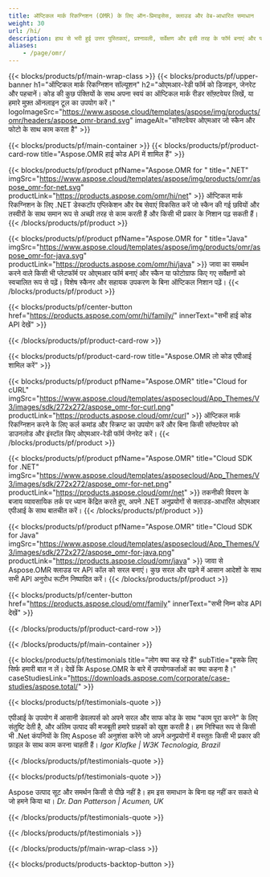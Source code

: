 ```yaml
---
title: ऑप्टिकल मार्क रिकग्निशन (OMR) के लिए ऑन-प्रिमाइसेस, क्लाउड और वेब-आधारित समाधान
weight: 30
url: /hi/
description: हाथ से भरी हुई उत्तर पुस्तिकाएं, प्रश्नावली, सर्वेक्षण और इसी तरह के फॉर्म बनाएं और पहचानें। हार्डवेयर सिस्टम के बराबर प्रतिस्पर्धा करने वाले ओएमआर सॉफ्टवेयर का निर्माण करें।
aliases:
    - /page/omr/
---
```


{{< blocks/products/pf/main-wrap-class >}}
{{< blocks/products/pf/upper-banner h1="ऑप्टिकल मार्क रिकग्निशन सॉल्यूशन" h2="ओएमआर-रेडी फॉर्म को डिजाइन, जेनरेट और पहचानें। कोड की कुछ पंक्तियों के साथ अपना स्वयं का ऑप्टिकल मार्क रीडर सॉफ़्टवेयर लिखें, या हमारे मुफ़्त ऑनलाइन टूल का उपयोग करें।" logoImageSrc="https://www.aspose.cloud/templates/aspose/img/products/omr/headers/aspose_omr-brand.svg" imageAlt="सॉफ्टवेयर ओएमआर जो स्कैन और फोटो के साथ काम करता है" >}}

{{< blocks/products/pf/main-container >}}
{{< blocks/products/pf/product-card-row title="Aspose.OMR हाई कोड API में शामिल हैं" >}}

{{< blocks/products/pf/product pfName="Aspose.OMR for " title=".NET" imgSrc="https://www.aspose.cloud/templates/aspose/img/products/omr/aspose_omr-for-net.svg" productLink="https://products.aspose.com/omr/hi/net" >}}
ऑप्टिकल मार्क रिकग्निशन के लिए .NET डेस्कटॉप एप्लिकेशन और वेब सेवाएं विकसित करें जो स्कैन की गई छवियों और तस्वीरों के साथ समान रूप से अच्छी तरह से काम करती हैं और किसी भी प्रकार के निशान पढ़ सकती हैं।
{{< /blocks/products/pf/product >}}

{{< blocks/products/pf/product pfName="Aspose.OMR for " title="Java" imgSrc="https://www.aspose.cloud/templates/aspose/img/products/omr/aspose_omr-for-java.svg" productLink="https://products.aspose.com/omr/hi/java" >}}
जावा का समर्थन करने वाले किसी भी प्लेटफॉर्म पर ओएमआर फॉर्म बनाएं और स्कैन या फोटोग्राफ किए गए सर्वेक्षणों को स्वचालित रूप से पढ़ें। विशेष स्कैनर और सहायक उपकरण के बिना ऑप्टिकल निशान पढ़ें।
{{< /blocks/products/pf/product >}}

{{< blocks/products/pf/center-button href="https://products.aspose.com/omr/hi/family/" innerText="सभी हाई कोड API देखें" >}}

{{< /blocks/products/pf/product-card-row >}}

{{< blocks/products/pf/product-card-row title="Aspose.OMR लो कोड एपीआई शामिल करें" >}}

{{< blocks/products/pf/product pfName="Aspose.OMR" title="Cloud for cURL" imgSrc="https://www.aspose.cloud/templates/asposecloud/App_Themes/V3/images/sdk/272x272/aspose_omr-for-curl.png" productLink="https://products.aspose.cloud/omr/curl" >}}
ऑप्टिकल मार्क रिकग्निशन करने के लिए कर्ल कमांड और स्क्रिप्ट का उपयोग करें और बिना किसी सॉफ्टवेयर को डाउनलोड और इंस्टॉल किए ओएमआर-रेडी फॉर्म जेनरेट करें।
{{< /blocks/products/pf/product >}}

{{< blocks/products/pf/product pfName="Aspose.OMR" title="Cloud SDK for .NET" imgSrc="https://www.aspose.cloud/templates/asposecloud/App_Themes/V3/images/sdk/272x272/aspose_omr-for-net.png" productLink="https://products.aspose.cloud/omr/net" >}}
तकनीकी विवरण के बजाय व्यावसायिक तर्क पर ध्यान केंद्रित करते हुए, अपने .NET अनुप्रयोगों से क्लाउड-आधारित ओएमआर एपीआई के साथ बातचीत करें।
{{< /blocks/products/pf/product >}}

{{< blocks/products/pf/product pfName="Aspose.OMR" title="Cloud SDK for Java" imgSrc="https://www.aspose.cloud/templates/asposecloud/App_Themes/V3/images/sdk/272x272/aspose_omr-for-java.png" productLink="https://products.aspose.cloud/omr/java" >}}
जावा से Aspose.OMR क्लाउड पर API कॉल को सरल बनाएं। कुछ सरल और पढ़ने में आसान आदेशों के साथ सभी API अनुरोध रूटीन निष्पादित करें।
{{< /blocks/products/pf/product >}}

{{< blocks/products/pf/center-button href="https://products.aspose.cloud/omr/family" innerText="सभी निम्न कोड API देखें" >}}

{{< /blocks/products/pf/product-card-row >}}

{{< /blocks/products/pf/main-container >}}

{{< blocks/products/pf/testimonials title="लोग क्या कह रहे हैं" subTitle="इसके लिए सिर्फ हमारी बात न लें। देखें कि Aspose.OMR के बारे में उपयोगकर्ताओं का क्या कहना है।" caseStudiesLink="https://downloads.aspose.com/corporate/case-studies/aspose.total/" >}}

{{< blocks/products/pf/testimonials-quote >}}
<p class="first">
 एपीआई के उपयोग में आसानी डेवलपर्स को अपने सरल और साफ कोड के साथ &quot;काम पूरा करने&quot; के लिए संतुष्टि देती है, और अंतिम उत्पाद की मजबूती हमारे ग्राहकों को खुश करती है। हम निश्चित रूप से किसी भी .Net कंपनियों के लिए Aspose की अनुशंसा करेंगे जो अपने अनुप्रयोगों में वस्तुतः किसी भी प्रकार की फ़ाइल के साथ काम करना चाहती हैं।
 <em>
  Igor Klafke | W3K Tecnologia, Brazil
 </em>
</p>

{{< /blocks/products/pf/testimonials-quote >}}

{{< blocks/products/pf/testimonials-quote >}}
<p class="second">
 Aspose उत्पाद सूट और समर्थन किसी से पीछे नहीं है। हम इस समाधान के बिना वह नहीं कर सकते थे जो हमने किया था।
 <em>
  Dr. Dan Patterson | Acumen, UK
 </em>
</p>

{{< /blocks/products/pf/testimonials-quote >}}

{{< /blocks/products/pf/testimonials >}}

{{< /blocks/products/pf/main-wrap-class >}}

{{< blocks/products/products-backtop-button >}}